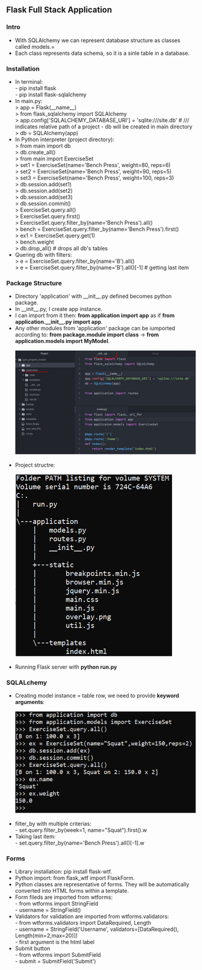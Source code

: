 <h2>Flask Full Stack Application</h2>

<h3>Intro</h3>
<ul>
  <li>With SQLAlchemy we can represent database structure as classes called models.=</li>
  <li>Each class represents data schema, so it is a sinle table in a database.</li>
</ul>


<h3>Installation</h3>
<ul>
  <li>In terminal:
    <br>
    - pip install flask<br>
    - pip install flask-sqlalchemy
  </li>
  <li>In main.py:
    <br>
    > app = Flask(__name__)<br>
    > from flask_sqlalchemy import SQLAlchemy<br>
    > app.config['SQLALCHEMY_DATABASE_URI'] = 'sqlite:///site.db' # /// indicates relative path of a project - db will be created in main directory<br> 
    > db = SQLAlchemy(app)<br>
  </li>
  <li>In Python interpreter (project directory):
    <br>
    > from main import db<br>
    > db.create_all()<br>
    > from main import ExerciseSet<br>
    > set1 = ExerciseSet(name='Bench Press', weight=80, reps=6)<br>
    > set2 = ExerciseSet(name='Bench Press', weight=90, reps=5)<br>
    > set3 = ExerciseSet(name='Bench Press', weight=100, reps=3)<br>
    > db.session.add(set1)<br>
    > db.session.add(set2)<br>
    > db.session.add(set3)<br>
    > db.session.commit()<br>
    > ExerciseSet.query.all()<br>
    > ExerciseSet.query.first()<br>
    > ExerciseSet.query.filter_by(name='Bench Press').all()<br>
    > bench = ExerciseSet.query.filter_by(name='Bench Press').first()<br>
    > ex1 = ExerciseSet.query.get(1)<br>
    > bench.weight<br>
    > db.drop_all() # drops all db's tables
  </li>
  <li>Quering db with filters:
    <br>
    > e = ExerciseSet.query.filter_by(name='B').all()<br>
    > e = ExerciseSet.query.filter_by(name='B').all()[-1] # getting last item<br>
  </li>
</ul>

<h3>Package Structure</h3>
<ul>
  <li>Directory 'application' with __init__.py defined becomes python package.</li>
  <li>In __init__.py, I create app instance.</li>
  <li>I can import from it then: <b>from application import app</b> as if <b>from application.__init__.py import app</b>.</li>
  <li>Any other modules from 'application' package can be iumported according to: <b>from package.module import class</b> -> <b>from application.models import MyModel</b>.</li>
  <br>
  <img src="images/init_app.JPG">
  <br>
  <br>
  <li>Project structre:</li>
  <br>
  <img src="images/tree.JPG">
  <br>
  <br>
  <li>Running Flask server with <b>python run.py</b></li>
</ul>

<h3>SQLALchemy</h3>
<ul>
  <li>Creating model instance = table row, we need to provide <b>keyword arguments</b>:</li>
  <br>
  <img src="images/interpreter.JPG">
  <br>
  <br>
  <li>filter_by with multiple criterias:
    <br>
    - set.query.filter_by(week=1, name="Squat").first().w
  </li>
  <li>Taking last item:
    <br>
    - set.query.filter_by(name='Bench Press').all()[-1].w
  </li>
</ul>

<h3>Forms</h3>
<ul>
  <li>Library installation: pip install flask-wtf.</li>
  <li>Python import: from flask_wtf import FlaskForm.</li>
  <li>Python classes are representative of forms. They will be automatically converted into HTML forms within a template.</li>
  <li>Form fileds are imported from wtforms:
    <br>
    - from wtforms import StringField<br>
    - username = StringField()
  </li>
  <li>Validators for validation are imported from wtforms.validators:
    <br>
    - from wtforms.validators import DataRequired, Length<br>
    - username = StringField('Username', validators=[DataRequired(), Length(min=2,max=20)])<br>
    - first argument is the html label
  </li>
  <li>Submit button
    <br>
    - from wtforms import SubmitField<br>
    - submit = SubmitField('Submit')
  </li>
</ul>
